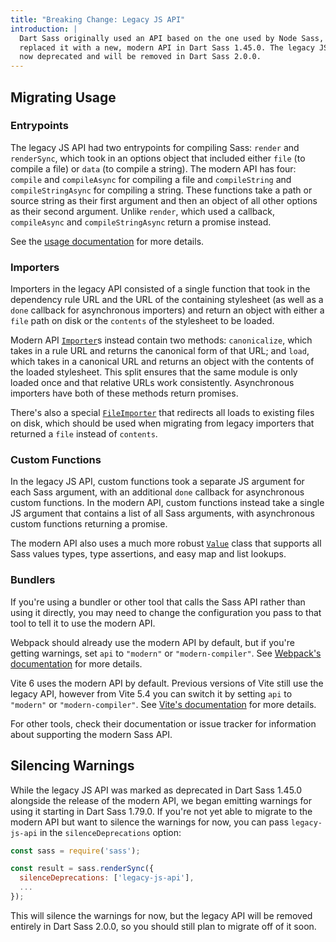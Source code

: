 ```yaml
---
title: "Breaking Change: Legacy JS API"
introduction: |
  Dart Sass originally used an API based on the one used by Node Sass, but
  replaced it with a new, modern API in Dart Sass 1.45.0. The legacy JS API is
  now deprecated and will be removed in Dart Sass 2.0.0.
---
```


## Migrating Usage

### Entrypoints

The legacy JS API had two entrypoints for compiling Sass: `render` and
`renderSync`, which took in an options object that included either `file` (to
compile a file) or `data` (to compile a string). The modern API has four:
`compile` and `compileAsync` for compiling a file and `compileString` and
`compileStringAsync` for compiling a string. These functions take a path or
source string as their first argument and then an object of all other options
as their second argument. Unlike `render`, which used a callback, `compileAsync`
and `compileStringAsync` return a promise instead.

See the [usage documentation] for more details.

[usage documentation]: /documentation/js-api/#md:usage

### Importers

Importers in the legacy API consisted of a single function that took in the
dependency rule URL and the URL of the containing stylesheet (as well as a
`done` callback for asynchronous importers) and return an object with either
a `file` path on disk or the `contents` of the stylesheet to be loaded.

Modern API [`Importer`]s instead contain two methods: `canonicalize`, which takes
in a rule URL and returns the canonical form of that URL; and `load`, which
takes in a canonical URL and returns an object with the contents
of the loaded stylesheet. This split ensures that the same module is only
loaded once and that relative URLs work consistently. Asynchronous importers
have both of these methods return promises.

There's also a special [`FileImporter`] that redirects all loads to existing
files on disk, which should be used when migrating from legacy importers that
returned a `file` instead of `contents`.

[`Importer`]: /documentation/js-api/interfaces/Importer/
[`ImporterResult`]: /documentation/js-api/interfaces/ImporterResult/
[`FileImporter`]: /documentation/js-api/interfaces/FileImporter/

### Custom Functions

In the legacy JS API, custom functions took a separate JS argument for each
Sass argument, with an additional `done` callback for asynchronous custom
functions. In the modern API, custom functions instead take a single JS argument
that contains a list of all Sass arguments, with asynchronous custom functions
returning a promise.

The modern API also uses a much more robust [`Value`] class that supports all
Sass values types, type assertions, and easy map and list lookups.

[`Value`]: /documentation/js-api/classes/Value/

### Bundlers

If you're using a bundler or other tool that calls the Sass API rather than
using it directly, you may need to change the configuration you pass to that
tool to tell it to use the modern API.

Webpack should already use the modern API by default, but if you're getting
warnings, set `api` to `"modern"` or `"modern-compiler"`.
See [Webpack's documentation] for more details.

Vite 6 uses the modern API by default. Previous versions of Vite still use the
legacy API, however from Vite 5.4 you can switch it by setting `api` to
`"modern"` or `"modern-compiler"`. See [Vite's documentation] for more details.

For other tools, check their documentation or issue tracker for information
about supporting the modern Sass API.

[Webpack's documentation]: https://webpack.js.org/loaders/sass-loader/#api
[Vite's documentation]: https://vitejs.dev/config/shared-options.html#css-preprocessoroptions

## Silencing Warnings

While the legacy JS API was marked as deprecated in Dart Sass 1.45.0 alongside
the release of the modern API, we began emitting warnings for using it starting
in Dart Sass 1.79.0. If you're not yet able to migrate to the modern API but
want to silence the warnings for now, you can pass `legacy-js-api` in the
`silenceDeprecations` option:

```js
const sass = require('sass');

const result = sass.renderSync({
  silenceDeprecations: ['legacy-js-api'],
  ...
});
```

This will silence the warnings for now, but the legacy API will be removed
entirely in Dart Sass 2.0.0, so you should still plan to migrate off of it soon.
